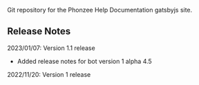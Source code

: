 Git repository for the Phonzee Help Documentation gatsbyjs site.

## Release Notes

2023/01/07: Version 1.1 release
 - Added release notes for bot version 1 alpha 4.5

2022/11/20: Version 1 release